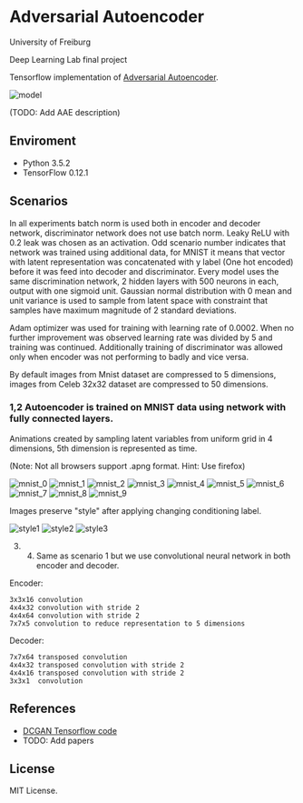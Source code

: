 # Adversarial Autoencoder
University of Freiburg


Deep Learning Lab final project


Tensorflow implementation of [Adversarial Autoencoder](https://arxiv.org/abs/1511.05644).

![model](images/AAE.png)

(TODO: Add AAE description)


## Enviroment

- Python 3.5.2
- TensorFlow 0.12.1

## Scenarios

In all experiments batch norm is used both in encoder and decoder network, discriminator
network does not use batch norm. Leaky ReLU with 0.2 leak was chosen as an activation.
Odd scenario number indicates that network was trained using additional data, for MNIST
it means that vector with latent representation was concatenated with y label (One hot 
encoded) before it was feed into decoder and discriminator. Every model uses the same
discrimination network, 2 hidden layers with 500 neurons in each, output with one sigmoid
unit. Gaussian normal distribution with 0 mean and unit variance is used to sample from 
latent space with constraint that samples have maximum magnitude of 2 standard deviations. 


Adam optimizer was used for training with learning rate of 0.0002. When no further improvement
was observed learning rate was divided by 5 and training was continued. Additionally training
of discriminator was allowed only when encoder was not performing to badly and vice versa.


By default images from Mnist dataset are compressed to 5 dimensions, images from Celeb 32x32
dataset are compressed to 50 dimensions. 


### 1,2 Autoencoder is trained on MNIST data using network with fully connected layers. 

Animations created by sampling latent variables from uniform grid in 4 dimensions, 5th dimension
is represented as time.


(Note: Not all browsers support .apng format. Hint: Use firefox)


![mnist_0](images/Mnist_Dense_y/Mnist_Dense_0.apng) ![mnist_1](images/Mnist_Dense_y/Mnist_Dense_1.apng) ![mnist_2](images/Mnist_Dense_y/Mnist_Dense_2.apng) ![mnist_3](images/Mnist_Dense_y/Mnist_Dense_3.apng) ![mnist_4](images/Mnist_Dense_y/Mnist_Dense_4.apng) ![mnist_5](images/Mnist_Dense_y/Mnist_Dense_5.apng) ![mnist_6](images/Mnist_Dense_y/Mnist_Dense_6.apng) ![mnist_7](images/Mnist_Dense_y/Mnist_Dense_7.apng) ![mnist_8](images/Mnist_Dense_y/Mnist_Dense_8.apng) ![mnist_9](images/Mnist_Dense_y/Mnist_Dense_9.apng)

Images preserve "style" after applying changing conditioning label.

![style1](images/Mnist_Dense_y/Mnist_Dense_style1.apng) ![style2](images/Mnist_Dense_y/Mnist_Dense_style2.apng) ![style3](images/Mnist_Dense_y/Mnist_Dense_style3.apng)

3. 4. Same as scenario 1 but we use convolutional neural network in both encoder 
and decoder. 

Encoder: 

    3x3x16 convolution
    4x4x32 convolution with stride 2
    4x4x64 convolution with stride 2
    7x7x5 convolution to reduce representation to 5 dimensions
    
Decoder:

    7x7x64 transposed convolution
    4x4x32 transposed convolution with stride 2
    4x4x16 transposed convolution with stride 2
    3x3x1  convolution

## References

- [DCGAN Tensorflow code](https://github.com/carpedm20/DCGAN-tensorflow)
- TODO: Add papers

## License

MIT License.
